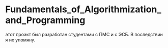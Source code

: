 # Fundamentals_of_Algorithmization_and_Programming
этот проэкт был разработан студентами с ПМС и с ЭСБ. В последствии я их упомяну.
